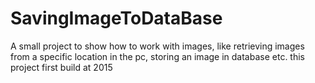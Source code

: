 # SavingImageToDataBase
A small project to show how to work with images, like retrieving images from a specific location in the pc, storing an image in database etc. this project first build at 2015
